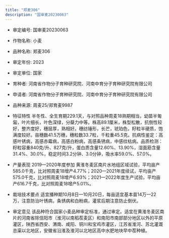 ```yaml
---
title: "郑麦306"
description: "国审麦20230063"
---
```

* 审定编号:  国审麦20230063

*  作物名称:  小麦

*  品种名称:  郑麦306

*  审定年份:  2023

*  审定单位:  国家

* 育种者:  河南省作物分子育种研究院、河南中育分子育种研究院有限公司

*  申请者:  河南省作物分子育种研究院、河南中育分子育种研究院有限公司

*  品种来源:  周麦25/郑育麦9987

*  特征特性
半冬性、全生育期229.1天，与对照品种周麦18熟期相当，幼苗半匍匐，叶片细长，叶色深绿，分蘖力中等。株高89.1厘米，株型松散，抗倒性较好，整齐度好，穗层厚，熟相好。穗纺锤形，长芒，琥珀色，籽粒半硬质，饱满度较好。亩穗数41.5万穗，穗粒数33.7粒，千粒重45.5克。抗病性鉴定：高感叶锈病，高感赤霉病，高感白粉病，高感条锈病，中感纹枯病。品质检测：籽粒容重840克/升、827克/升，蛋白质含量12.60%、13.90%，湿面筋含量31.4%、30.0%，稳定时间3.2分钟、3.0分钟，吸水率59.0%、57.0%。

*  产量表现
2019—2020年度参加 黄淮冬麦区南片水地组区域试验，平均亩产585.0千克，比对照周麦18增产4.77%；2020—2021年度续试，平均亩产575.0千克，比对照周麦18增产6.93%；2021—2022年度生产试验，平均亩产616.7千克，比对照周麦18增产5.01%。

*  栽培技术要点
适宜播种期10月8日—10月20日，每亩适宜基本苗14万—22万，注意防治叶锈病，条锈病和白粉病，灌浆后期注意防止倒伏。

*  审定意见
该品种符合国家小麦品种审定标准，通过审定。适宜在黄淮冬麦区南片的河南省除信阳市（淮河以南稻茬麦区）和南阳市南部部分地区以外的平原灌区，陕西省西安、渭南、咸阳、铜川和宝鸡市灌区，江苏省淮河、苏北灌溉总渠以北地区，安徽省沿淮及淮河以北地区高中水肥地块早中茬种植。
